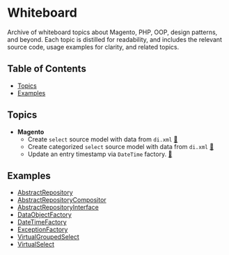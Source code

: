 # Whiteboard

Archive of whiteboard topics about Magento, PHP, OOP, design patterns,
and beyond. Each topic is distilled for readability, and includes the
relevant source code, usage examples for clarity, and related topics.

## Table of Contents

+ [Topics](#topics)
+ [Examples](#examples)

## Topics

+ __Magento__
  - Create `select` source model with data from `di.xml` [&#128279;](topic/VirtualSelect.md)
  - Create categorized `select` source model with data from `di.xml` [&#128279;](topic/VirtualGroupedSelect.md)
  - Update an entry timestamp via `DateTime` factory. [&#128279;](topic/DateTimeFactory.md)

## Examples

+ [AbstractRepository](topic/AbstractRepository.md)
+ [AbstractRepositoryCompositor](topic/AbstractRepositoryCompositor.md)
+ [AbstractRepositoryInterface](topic/AbstractRepositoryInterface.md)
+ [DataObjectFactory](topic/DataObjectFactory.md)
+ [DateTimeFactory](topic/DateTimeFactory.md)
+ [ExceptionFactory](topic/ExceptionFactory.md)
+ [VirtualGroupedSelect](topic/VirtualGroupedSelect.md)
+ [VirtualSelect](topic/VirtualSelect.md)
